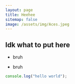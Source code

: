 ```yaml
---
layout: page
title: Heehee
sitemap: false
image: /assets/img/Aces.jpeg
---
```


## Idk what to put here

- bruh

* bruh

~~~javascript
console.log("hello world");
~~~
